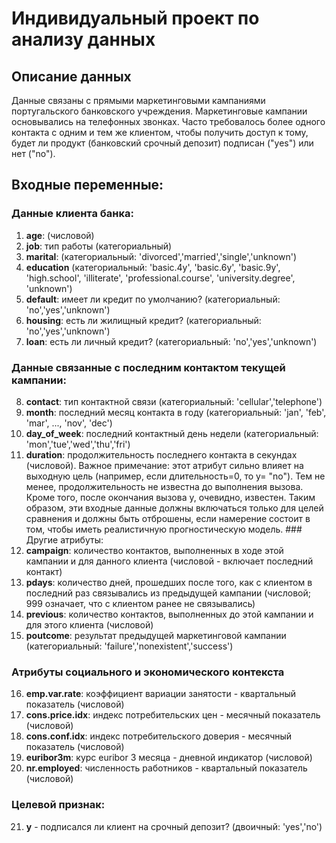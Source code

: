 # Индивидуальный проект по анализу данных
## Описание данных
Данные связаны с прямыми маркетинговыми кампаниями португальского банковского учреждения. Маркетинговые кампании основывались на телефонных звонках. Часто требовалось более одного контакта с одним и тем же клиентом, чтобы получить доступ к тому, будет ли продукт (банковский срочный депозит) подписан ("yes") или нет ("no").
## Входные переменные:
### Данные клиента банка:
1. **age**: (числовой)
2. **job**: тип работы (категориальный)
3. **marital**: (категориальный: 'divorced','married','single','unknown')
4. **education** (категориальный: 'basic.4y', 'basic.6y', 'basic.9y', 'high.school', 'illiterate', 'professional.course', 'university.degree', 'unknown')
5. **default**: имеет ли кредит по умолчанию? (категориальный: 'no','yes','unknown')
6. **housing**: есть ли жилищный кредит? (категориальный: 'no','yes','unknown')
7. **loan**: есть ли личный кредит? (категориальный: 'no','yes','unknown')
### Данные связанные с последним контактом текущей кампании:
8. **contact**: тип контактной связи (категориальный: 'cellular','telephone')
9. **month**: последний месяц контакта в году (категориальный: 'jan', 'feb', 'mar', ..., 'nov', 'dec')
10. **day_of_week**: последний контактный день недели (категориальный: 'mon','tue','wed','thu','fri')
11. **duration**: продолжительность последнего контакта в секундах (числовой). Важное примечание: этот атрибут сильно влияет на выходную цель (например, если длительность=0, то y= "no"). Тем не менее, продолжительность не известна до выполнения вызова. Кроме того, после окончания вызова y, очевидно, известен. Таким образом, эти входные данные должны включаться только для целей сравнения и должны быть отброшены, если намерение состоит в том, чтобы иметь реалистичную прогностическую модель. ### Другие атрибуты:
12. **campaign**: количество контактов, выполненных в ходе этой кампании и для данного клиента (числовой - включает последний контакт)
13. **pdays**: количество дней, прошедших после того, как с клиентом в последний раз связывались из предыдущей кампании (числовой; 999 означает, что с клиентом ранее не связывались)
14. **previous**: количество контактов, выполненных до этой кампании и для этого клиента (числовой)
15. **poutcome**: результат предыдущей маркетинговой кампании (категориальный: 'failure','nonexistent','success') 
### Атрибуты социального и экономического контекста
16. **emp.var.rate**: коэффициент вариации занятости - квартальный показатель (числовой)
17. **cons.price.idx**: индекс потребительских цен - месячный показатель (числовой)
18. **cons.conf.idx**: индекс потребительского доверия - месячный показатель (числовой)
19. **euribor3m**: курс euribor 3 месяца - дневной индикатор (числовой)
20. **nr.employed**: численность работников - квартальный показатель (числовой)
### Целевой признак:
21. **y** - подписался ли клиент на срочный депозит? (двоичный: 'yes','no')
